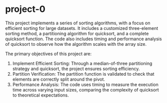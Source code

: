 # project-0
This project implements a series of sorting algorithms, with a focus on efficient sorting for large datasets. It includes a customized three-element sorting method, a partitioning algorithm for quicksort, and a complete quicksort function. The code also includes timing and performance analysis of quicksort to observe how the algorithm scales with the array size.

The primary objectives of this project are:
1. Implement Efficient Sorting: Through a median-of-three partitioning strategy and quicksort, the project ensures sorting efficiency.
2. Partition Verification: The partition function is validated to check that elements are correctly split around the pivot.
3. Performance Analysis: The code uses timing to measure the execution time across varying input sizes, comparing the complexity of quicksort to theoretical expectations.
